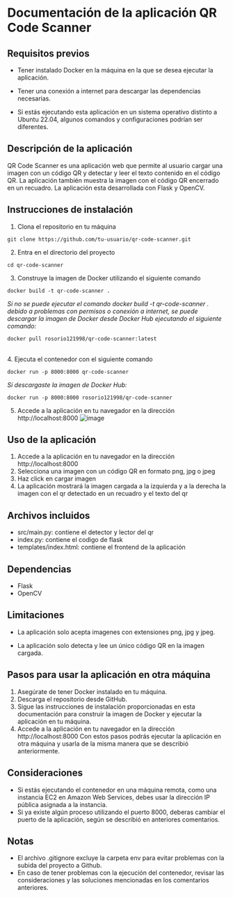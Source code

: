 # Documentación de la aplicación QR Code Scanner
## Requisitos previos
* Tener instalado Docker en la máquina en la que se desea ejecutar la aplicación.
* Tener una conexión a internet para descargar las dependencias necesarias.

* Si estás ejecutando esta aplicación en un sistema operativo distinto a Ubuntu 22.04, algunos comandos y configuraciones podrían ser diferentes.
## Descripción de la aplicación
QR Code Scanner es una aplicación web que permite al usuario cargar una imagen con un código QR y detectar y leer el texto contenido en el código QR. La aplicación también muestra la imagen con el código QR encerrado en un recuadro. La aplicación esta desarrollada con Flask y OpenCV.

## Instrucciones de instalación
1. Clona el repositorio en tu máquina
```
git clone https://github.com/tu-usuario/qr-code-scanner.git
```
2. Entra en el directorio del proyecto
```
cd qr-code-scanner
```
3. Construye la imagen de Docker utilizando el siguiente comando
```
docker build -t qr-code-scanner .
```

 *Si no se puede ejecutar el comando docker build -t qr-code-scanner . debido a problemas con permisos o conexión a internet, se puede descargar la imagen de Docker desde Docker Hub ejecutando el siguiente comando:*
 ```
 docker pull rosorio121998/qr-code-scanner:latest
 ```
 <br>
4. Ejecuta el contenedor con el siguiente comando

```
docker run -p 8000:8000 qr-code-scanner
```

*Si descargaste la imagen de Docker Hub:*
```
docker run -p 8000:8000 rosorio121998/qr-code-scanner
```
5. Accede a la aplicación en tu navegador en la dirección http://localhost:8000
![image](https://user-images.githubusercontent.com/66456730/212816296-b5d6e1b9-63e8-4edc-ba29-57f9619148be.png)


## Uso de la aplicación
1. Accede a la aplicación en tu navegador en la dirección http://localhost:8000
2. Selecciona una imagen con un código QR en formato png, jpg o jpeg
3. Haz click en cargar imagen
4. La aplicación mostrará la imagen cargada a la izquierda y a la derecha la imagen con el qr detectado en un recuadro y el texto del qr
## Archivos incluidos
* src/main.py: contiene el detector y lector del qr
* index.py: contiene el codigo de flask
* templates/index.html: contiene el frontend de la aplicación

## Dependencias

* Flask
* OpenCV

## Limitaciones

* La aplicación solo acepta imagenes con extensiones png, jpg y jpeg.

* La aplicación solo detecta y lee un único código QR en la imagen cargada.

## Pasos para usar la aplicación en otra máquina
1. Asegúrate de tener Docker instalado en tu máquina.
2. Descarga el repositorio desde GitHub.
3. Sigue las instrucciones de instalación proporcionadas en esta documentación para construir la imagen de Docker y ejecutar la aplicación en tu máquina.
4. Accede a la aplicación en tu navegador en la dirección http://localhost:8000
Con estos pasos podrás ejecutar la aplicación en otra máquina y usarla de la misma manera que se describió anteriormente.

## Consideraciones
* Si estás ejecutando el contenedor en una máquina remota, como una instancia EC2 en Amazon Web Services, debes usar la dirección IP pública asignada a la instancia.
* Si ya existe algún proceso utilizando el puerto 8000, deberas cambiar el puerto de la aplicación, según se describió en anteriores comentarios.

## Notas
* El archivo .gitignore excluye la carpeta env para evitar problemas con la subida del proyecto a Github.
* En caso de tener problemas con la ejecución del contenedor, revisar las consideraciones y las soluciones mencionadas en los comentarios anteriores.
